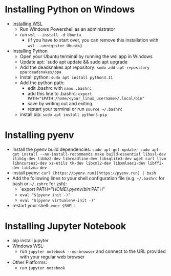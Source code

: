 # Installing Python on Windows
- [Installing WSL](https://learn.microsoft.com/en-us/windows/wsl/install)
	- Run Windows Powershell as an administrator 
	- run `wsl --install -d Ubuntu`
		- (if you have to start over, you can remove this installation with `wsl --unregister Ubuntu`)
- Installing Python
	- Open your Ubuntu terminal by running the wsl app in Windows
	- Update apt: `sudo apt update && sudo apt upgrade
	- Add the deadsnakes apt repository: `sudo add-apt-repository ppa:deadsnakes/ppa`
	- Install python: `sudo apt install python3.11`
	- Add the python path:
		- edit .bashrc with `nano .bashrc` 
		- add this line to .bashrc:
		   `export PATH="$PATH:/home/<your_linux_username>/.local/bin"`
		- save by writing out and exiting.
		- restart your terminal or run `source ~/.bashrc`
	- install pip: `sudo apt install python3-pip`

# Installing pyenv
- Install the pyenv build dependencies: 
`sudo apt-get update; sudo apt-get install --no-install-recommends make build-essential libssl-dev zlib1g-dev libbz2-dev libreadline-dev libsqlite3-dev wget curl llvm libncurses5-dev xz-utils tk-dev libxml2-dev libxmlsec1-dev libffi-dev liblzma-dev`
- install pyenv: `curl [https://pyenv.run](https://pyenv.run) | bash`
- Add the following lines to your shell configuration file (e.g. `~/.bashrc` for bash or `~/.zshrc` for zsh):
	- `export PATH="$HOME/.pyenv/bin:$PATH" 
	- `eval "$(pyenv init -)"` 
	- `eval "$(pyenv virtualenv-init -)"`
- restart your shell: `exec $SHELL`

# Installing Jupyter Notebook
- pip install jupyter
- Windows WSL:
	- run `jupyter notebook --no-browser` and connect to the URL provided with your regular web browser 
- Other Platforms:
	- run `jupyter notebook`

